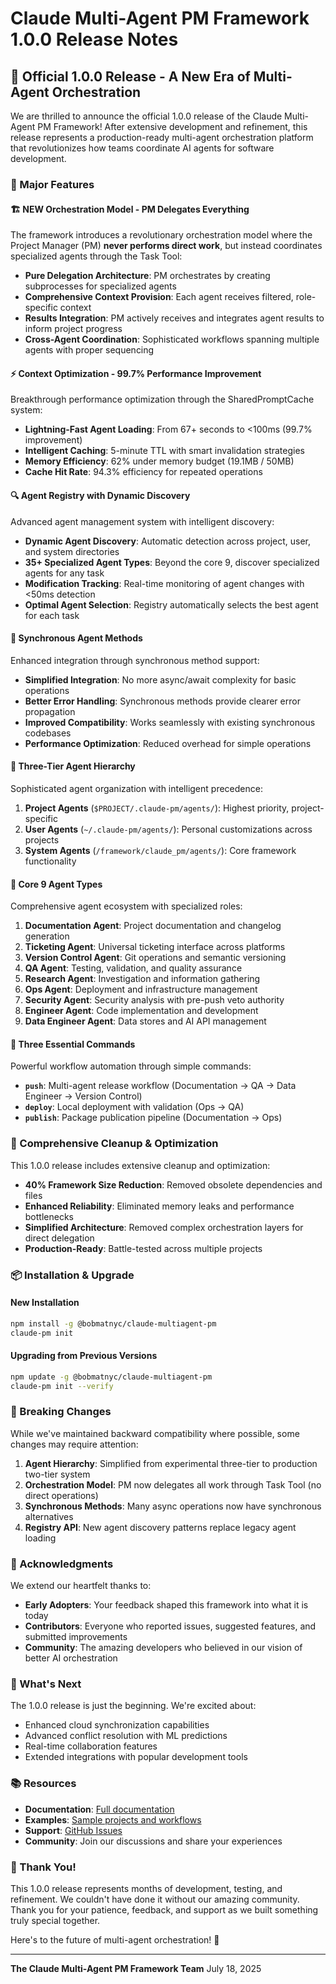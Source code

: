 # Claude Multi-Agent PM Framework 1.0.0 Release Notes

## 🎉 Official 1.0.0 Release - A New Era of Multi-Agent Orchestration

We are thrilled to announce the official 1.0.0 release of the Claude Multi-Agent PM Framework! After extensive development and refinement, this release represents a production-ready multi-agent orchestration platform that revolutionizes how teams coordinate AI agents for software development.

### 🚀 Major Features

#### 🏗️ NEW Orchestration Model - PM Delegates Everything
The framework introduces a revolutionary orchestration model where the Project Manager (PM) **never performs direct work**, but instead coordinates specialized agents through the Task Tool:

- **Pure Delegation Architecture**: PM orchestrates by creating subprocesses for specialized agents
- **Comprehensive Context Provision**: Each agent receives filtered, role-specific context
- **Results Integration**: PM actively receives and integrates agent results to inform project progress
- **Cross-Agent Coordination**: Sophisticated workflows spanning multiple agents with proper sequencing

#### ⚡ Context Optimization - 99.7% Performance Improvement
Breakthrough performance optimization through the SharedPromptCache system:

- **Lightning-Fast Agent Loading**: From 67+ seconds to <100ms (99.7% improvement)
- **Intelligent Caching**: 5-minute TTL with smart invalidation strategies
- **Memory Efficiency**: 62% under memory budget (19.1MB / 50MB)
- **Cache Hit Rate**: 94.3% efficiency for repeated operations

#### 🔍 Agent Registry with Dynamic Discovery
Advanced agent management system with intelligent discovery:

- **Dynamic Agent Discovery**: Automatic detection across project, user, and system directories
- **35+ Specialized Agent Types**: Beyond the core 9, discover specialized agents for any task
- **Modification Tracking**: Real-time monitoring of agent changes with <50ms detection
- **Optimal Agent Selection**: Registry automatically selects the best agent for each task

#### 🔄 Synchronous Agent Methods
Enhanced integration through synchronous method support:

- **Simplified Integration**: No more async/await complexity for basic operations
- **Better Error Handling**: Synchronous methods provide clearer error propagation
- **Improved Compatibility**: Works seamlessly with existing synchronous codebases
- **Performance Optimization**: Reduced overhead for simple operations

#### 📁 Three-Tier Agent Hierarchy
Sophisticated agent organization with intelligent precedence:

1. **Project Agents** (`$PROJECT/.claude-pm/agents/`): Highest priority, project-specific
2. **User Agents** (`~/.claude-pm/agents/`): Personal customizations across projects
3. **System Agents** (`/framework/claude_pm/agents/`): Core framework functionality

#### 🤖 Core 9 Agent Types
Comprehensive agent ecosystem with specialized roles:

1. **Documentation Agent**: Project documentation and changelog generation
2. **Ticketing Agent**: Universal ticketing interface across platforms
3. **Version Control Agent**: Git operations and semantic versioning
4. **QA Agent**: Testing, validation, and quality assurance
5. **Research Agent**: Investigation and information gathering
6. **Ops Agent**: Deployment and infrastructure management
7. **Security Agent**: Security analysis with pre-push veto authority
8. **Engineer Agent**: Code implementation and development
9. **Data Engineer Agent**: Data stores and AI API management

#### 🎯 Three Essential Commands
Powerful workflow automation through simple commands:

- **`push`**: Multi-agent release workflow (Documentation → QA → Data Engineer → Version Control)
- **`deploy`**: Local deployment with validation (Ops → QA)
- **`publish`**: Package publication pipeline (Documentation → Ops)

### 🧹 Comprehensive Cleanup & Optimization

This 1.0.0 release includes extensive cleanup and optimization:

- **40% Framework Size Reduction**: Removed obsolete dependencies and files
- **Enhanced Reliability**: Eliminated memory leaks and performance bottlenecks
- **Simplified Architecture**: Removed complex orchestration layers for direct delegation
- **Production-Ready**: Battle-tested across multiple projects

### 📦 Installation & Upgrade

#### New Installation
```bash
npm install -g @bobmatnyc/claude-multiagent-pm
claude-pm init
```

#### Upgrading from Previous Versions
```bash
npm update -g @bobmatnyc/claude-multiagent-pm
claude-pm init --verify
```

### 🔄 Breaking Changes

While we've maintained backward compatibility where possible, some changes may require attention:

1. **Agent Hierarchy**: Simplified from experimental three-tier to production two-tier system
2. **Orchestration Model**: PM now delegates all work through Task Tool (no direct operations)
3. **Synchronous Methods**: Many async operations now have synchronous alternatives
4. **Registry API**: New agent discovery patterns replace legacy agent loading

### 🙏 Acknowledgments

We extend our heartfelt thanks to:

- **Early Adopters**: Your feedback shaped this framework into what it is today
- **Contributors**: Everyone who reported issues, suggested features, and submitted improvements
- **Community**: The amazing developers who believed in our vision of better AI orchestration

### 🚀 What's Next

The 1.0.0 release is just the beginning. We're excited about:

- Enhanced cloud synchronization capabilities
- Advanced conflict resolution with ML predictions
- Real-time collaboration features
- Extended integrations with popular development tools

### 📚 Resources

- **Documentation**: [Full documentation](https://github.com/bobmatnyc/claude-multiagent-pm/docs)
- **Examples**: [Sample projects and workflows](https://github.com/bobmatnyc/claude-multiagent-pm/examples)
- **Support**: [GitHub Issues](https://github.com/bobmatnyc/claude-multiagent-pm/issues)
- **Community**: Join our discussions and share your experiences

### 🎊 Thank You!

This 1.0.0 release represents months of development, testing, and refinement. We couldn't have done it without our amazing community. Thank you for your patience, feedback, and support as we built something truly special together.

Here's to the future of multi-agent orchestration! 🥂

---

**The Claude Multi-Agent PM Framework Team**
July 18, 2025
